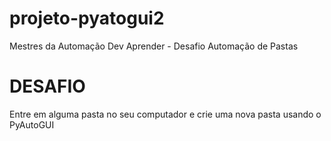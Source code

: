 # projeto-pyatogui2
Mestres da Automação Dev Aprender - Desafio Automação de Pastas
# DESAFIO
Entre em alguma pasta no seu computador e crie uma nova 
pasta usando o PyAutoGUI